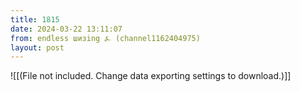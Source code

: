 ```yaml
---
title: 1815
date: 2024-03-22 13:11:07
from: endless шизing ⍼ (channel1162404975)
layout: post
---
```


![[(File not included. Change data exporting settings to download.)]]


